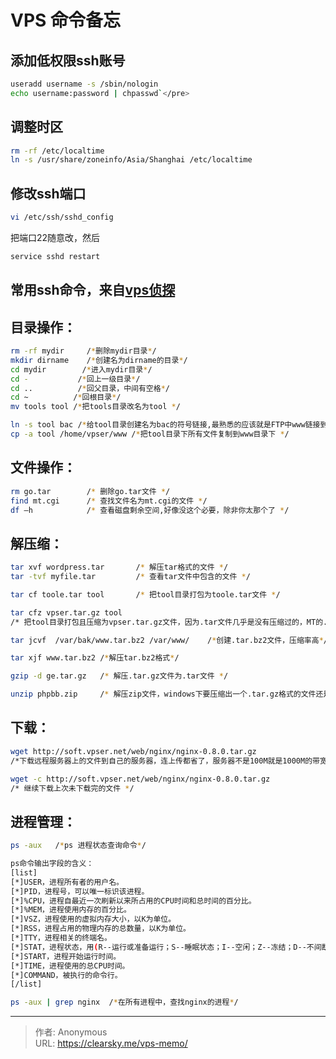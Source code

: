 # VPS 命令备忘


## 添加低权限ssh账号

```bash
useradd username -s /sbin/nologin
echo username:password | chpasswd`</pre>
```

## 调整时区

```bash
rm -rf /etc/localtime
ln -s /usr/share/zoneinfo/Asia/Shanghai /etc/localtime
```

## 修改ssh端口

```bash
vi /etc/ssh/sshd_config
```
把端口22随意改，然后

```bash
service sshd restart
```

## 常用ssh命令，来自[vps侦探](http://www.vpser.net/build/linux-vps-ssh-command.html "http://www.vpser.net/build/linux-vps-ssh-command.html")

## 目录操作：

```bash
rm -rf mydir     /*删除mydir目录*/
mkdir dirname    /*创建名为dirname的目录*/
cd mydir        /*进入mydir目录*/
cd -           /*回上一级目录*/
cd ..          /*回父目录，中间有空格*/
cd ~          /*回根目录*/
mv tools tool /*把tools目录改名为tool */

ln -s tool bac /*给tool目录创建名为bac的符号链接,最熟悉的应该就是FTP中www链接到public_html目录了*/
cp -a tool /home/vpser/www /*把tool目录下所有文件复制到www目录下 */

```

## 文件操作：

```bash
rm go.tar        /* 删除go.tar文件 */
find mt.cgi      /* 查找文件名为mt.cgi的文件 */
df –h            /* 查看磁盘剩余空间,好像没这个必要，除非你太那个了 */
```

## 解压缩：

```bash
tar xvf wordpress.tar       /* 解压tar格式的文件 */
tar -tvf myfile.tar         /* 查看tar文件中包含的文件 */

tar cf toole.tar tool       /* 把tool目录打包为toole.tar文件 */

tar cfz vpser.tar.gz tool   
/* 把tool目录打包且压缩为vpser.tar.gz文件，因为.tar文件几乎是没有压缩过的，MT的.tar.gz文件解压成.tar文件后差不多是10MB */

tar jcvf  /var/bak/www.tar.bz2 /var/www/    /*创建.tar.bz2文件，压缩率高*/

tar xjf www.tar.bz2 /*解压tar.bz2格式*/

gzip -d ge.tar.gz   /* 解压.tar.gz文件为.tar文件 */

unzip phpbb.zip     /* 解压zip文件，windows下要压缩出一个.tar.gz格式的文件还是有点麻烦的 */
```

## 下载：

```bash
wget http://soft.vpser.net/web/nginx/nginx-0.8.0.tar.gz
/*下载远程服务器上的文件到自己的服务器，连上传都省了，服务器不是100M就是1000M的带宽，下载一个2-3兆的MT还不是几十秒的事 */

wget -c http://soft.vpser.net/web/nginx/nginx-0.8.0.tar.gz
/* 继续下载上次未下载完的文件 */

```

## 进程管理：

```bash
ps -aux   /*ps 进程状态查询命令*/

ps命令输出字段的含义：
[list]
[*]USER，进程所有者的用户名。
[*]PID，进程号，可以唯一标识该进程。
[*]%CPU，进程自最近一次刷新以来所占用的CPU时间和总时间的百分比。
[*]%MEM，进程使用内存的百分比。
[*]VSZ，进程使用的虚拟内存大小，以K为单位。
[*]RSS，进程占用的物理内存的总数量，以K为单位。
[*]TTY，进程相关的终端名。
[*]STAT，进程状态，用(R--运行或准备运行；S--睡眠状态；I--空闲；Z--冻结；D--不间断睡眠；W-进程没有驻留页；T停止或跟踪。)这些字母来表示。
[*]START，进程开始运行时间。
[*]TIME，进程使用的总CPU时间。
[*]COMMAND，被执行的命令行。
[/list]

ps -aux | grep nginx  /*在所有进程中，查找nginx的进程*/
```


---

> 作者: Anonymous  
> URL: https://clearsky.me/vps-memo/  

